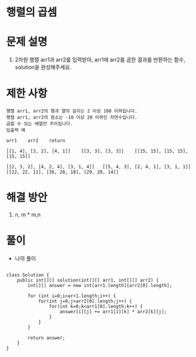 # 행렬의 곱셈

# 문제 설명

1. 2차원 행렬 arr1과 arr2를 입력받아, arr1에 arr2를 곱한 결과를 반환하는 함수, solution을 완성해주세요.

# 제한 사항

```
행렬 arr1, arr2의 행과 열의 길이는 2 이상 100 이하입니다.
행렬 arr1, arr2의 원소는 -10 이상 20 이하인 자연수입니다.
곱할 수 있는 배열만 주어집니다.
입출력 예

arr1	arr2	return

[[1, 4], [3, 2], [4, 1]]	[[3, 3], [3, 3]]	[[15, 15], [15, 15], [15, 15]]

[[2, 3, 2], [4, 2, 4], [3, 1, 4]]	[[5, 4, 3], [2, 4, 1], [3, 1, 1]]	[[22, 22, 11], [36, 28, 18], [29, 20, 14]]

```

# 해결 방안

1. n, m * m,n

# 풀이

- 나의 풀이

```

class Solution {
    public int[][] solution(int[][] arr1, int[][] arr2) {
        int[][] answer = new int[arr1.length][arr2[0].length];
        
        for (int i=0;i<arr1.length;i++) {
            for(int j=0;j<arr2[0].length;j++) {
                for(int k=0;k<arr1[0].length;k++) {
                    answer[i][j] += arr1[i][k] * arr2[k][j];
                }
            }
        }
        
        return answer;
    }
}

```
